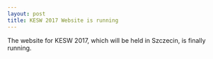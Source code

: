 ```yaml
---
layout: post
title: KESW 2017 Website is running
---
```


<p class="text-justify">The website for KESW 2017, which will be held in Szczecin, is finally running.</p>
